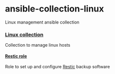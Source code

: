 # ansible-collection-linux
Linux management ansible collection

### [Linux collection](nkelemen18/linux/)
Collection to manage linux hosts

#### [Restic role](nkelemen18/linux/roles/restic)
Role to set up and configure [Restic](https://restic.net) backup software
